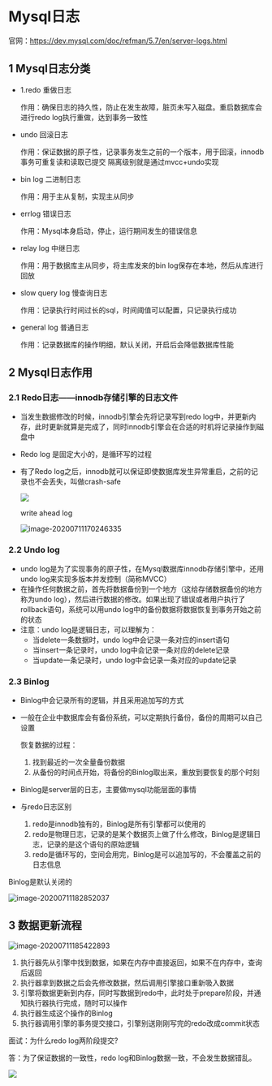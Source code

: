 # Mysql日志

官网：https://dev.mysql.com/doc/refman/5.7/en/server-logs.html

## 1 Mysql日志分类

- 1.redo 重做日志

  作用：确保日志的持久性，防止在发生故障，脏页未写入磁盘。重启数据库会进行redo log执行重做，达到事务一致性

- undo 回滚日志

  作用：保证数据的原子性，记录事务发生之前的一个版本，用于回滚，innodb事务可重复读和读取已提交 隔离级别就是通过mvcc+undo实现

- bin log 二进制日志

  作用：用于主从复制，实现主从同步

- errlog 错误日志

  作用：Mysql本身启动，停止，运行期间发生的错误信息

- relay log 中继日志

  作用：用于数据库主从同步，将主库发来的bin log保存在本地，然后从库进行回放

- slow query log 慢查询日志

  作用：记录执行时间过长的sql，时间阈值可以配置，只记录执行成功

- general log 普通日志

  作用：记录数据库的操作明细，默认关闭，开启后会降低数据库性能

## 2 Mysql日志作用

### 2.1 Redo日志——innodb存储引擎的日志文件

- 当发生数据修改的时候，innodb引擎会先将记录写到redo log中，并更新内存，此时更新就算是完成了，同时innodb引擎会在合适的时机将记录操作到磁盘中

- Redo log 是固定大小的，是循环写的过程

- 有了Redo log之后，innodb就可以保证即使数据库发生异常重启，之前的记录也不会丢失，叫做crash-safe

  ![](https://yeyangshu-picgo.oss-cn-shanghai.aliyuncs.com/img/20200711165713.png)

  write ahead log

  ![image-20200711170246335](https://yeyangshu-picgo.oss-cn-shanghai.aliyuncs.com/img/20200711170246.png)

### 2.2 Undo log

- undo log是为了实现事务的原子性，在Mysql数据库innodb存储引擎中，还用undo log来实现多版本并发控制（简称MVCC）
- 在操作任何数据之前，首先将数据备份到一个地方（这给存储数据备份的地方称为undo log），然后进行数据的修改。如果出现了错误或者用户执行了rollback语句，系统可以用undo log中的备份数据将数据恢复到事务开始之前的状态
- 注意：undo log是逻辑日志，可以理解为：
  - 当delete一条数据时，undo log中会记录一条对应的insert语句
  - 当insert一条记录时，undo log中会记录一条对应的delete记录
  - 当update一条记录时，undo log中会记录一条对应的update记录

### 2.3 Binlog

- Binlog中会记录所有的逻辑，并且采用追加写的方式

- 一般在企业中数据库会有备份系统，可以定期执行备份，备份的周期可以自己设置

  恢复数据的过程：

  1. 找到最近的一次全量备份数据
  2. 从备份的时间点开始，将备份的Binlog取出来，重放到要恢复的那个时刻

- Binlog是server层的日志，主要做mysql功能层面的事情
- 与redo日志区别
  1. redo是innodb独有的，Binlog是所有引擎都可以使用的
  2. redo是物理日志，记录的是某个数据页上做了什么修改，Binlog是逻辑日志，记录的是这个语句的原始逻辑
  3. redo是循环写的，空间会用完，Binlog是可以追加写的，不会覆盖之前的日志信息

Binlog是默认关闭的

![image-20200711182852037](https://yeyangshu-picgo.oss-cn-shanghai.aliyuncs.com/img/20200711182852.png)

## 3 数据更新流程

![image-20200711185422893](https://yeyangshu-picgo.oss-cn-shanghai.aliyuncs.com/img/20200711185422.png)

1. 执行器先从引擎中找到数据，如果在内存中直接返回，如果不在内存中，查询后返回
2. 执行器拿到数据之后会先修改数据，然后调用引擎接口重新吸入数据
3. 引擎将数据更新到内存，同时写数据到redo中，此时处于prepare阶段，并通知执行器执行完成，随时可以操作
4. 执行器生成这个操作的Binlog
5. 执行器调用引擎的事务提交接口，引擎别送刚刚写完的redo改成commit状态



面试：为什么redo log两阶段提交?

答：为了保证数据的一致性，redo log和Binlog数据一致，不会发生数据错乱。

![](https://yeyangshu-picgo.oss-cn-shanghai.aliyuncs.com/img/20200711190534.png)

